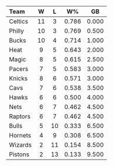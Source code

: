| Team                             |  W  |  L  |  W%   |  GB   |
|:---------------------------------|:---:|:---:|:-----:|:-----:|
| [](/r/bostonceltics) Celtics     | 11  |  3  | 0.786 | 0.000 |
| [](/r/sixers) Philly             | 10  |  3  | 0.769 | 0.500 |
| [](/r/mkebucks) Bucks            | 10  |  4  | 0.714 | 1.000 |
| [](/r/heat) Heat                 |  9  |  5  | 0.643 | 2.000 |
| [](/r/orlandomagic) Magic        |  8  |  5  | 0.615 | 2.500 |
| [](/r/pacers) Pacers             |  7  |  5  | 0.583 | 3.000 |
| [](/r/nyknicks) Knicks           |  8  |  6  | 0.571 | 3.000 |
| [](/r/clevelandcavs) Cavs        |  7  |  6  | 0.538 | 3.500 |
| [](/r/atlantahawks) Hawks        |  6  |  6  | 0.500 | 4.000 |
| [](/r/gonets) Nets               |  6  |  7  | 0.462 | 4.500 |
| [](/r/torontoraptors) Raptors    |  6  |  7  | 0.462 | 4.500 |
| [](/r/chicagobulls) Bulls        |  5  | 10  | 0.333 | 6.500 |
| [](/r/charlottehornets) Hornets  |  4  |  9  | 0.308 | 6.500 |
| [](/r/washingtonwizards) Wizards |  2  | 11  | 0.154 | 8.500 |
| [](/r/detroitpistons) Pistons    |  2  | 13  | 0.133 | 9.500 |